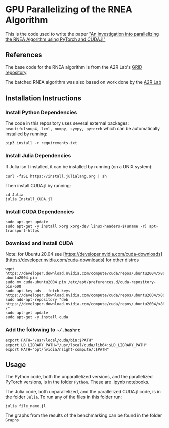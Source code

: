 # GPU Parallelizing of the RNEA Algorithm

This is the code used to write the paper ["An investigation into parallelizing the RNEA Algorithm using PyTorch and CUDA.jl"](RNEA_GPU_Paralellization_paper.pdf)

## References
The base code for the RNEA algorithm is from the A2R Lab's [GRiD repository](https://github.com/A2R-Lab/GRiD).

The batched RNEA algorithm was also based on work done by the [A2R Lab](https://a2r-lab.org/)

## Installation Instructions
### Install Python Dependencies
The code in this repository uses several external packages: ```beautifulsoup4, lxml, numpy, sympy, pytorch``` which can be automatically installed by running:
```shell
pip3 install -r requirements.txt
```

### Install Julia Dependencies
If Julia isn't installed, it can be installed by running (on a UNIX system):
```shell
curl -fsSL https://install.julialang.org | sh
```

Then install CUDA.jl by running:
```shell
cd Julia
julia Install_CUDA.jl
```

### Install CUDA Dependencies
```
sudo apt-get update
sudo apt-get -y install xorg xorg-dev linux-headers-$(uname -r) apt-transport-https
```
### Download and Install CUDA 
Note: for Ubuntu 20.04 see [https://developer.nvidia.com/cuda-downloads](https://developer.nvidia.com/cuda-downloads) for other distros
```
wget https://developer.download.nvidia.com/compute/cuda/repos/ubuntu2004/x86_64/cuda-ubuntu2004.pin
sudo mv cuda-ubuntu2004.pin /etc/apt/preferences.d/cuda-repository-pin-600
sudo apt-key adv --fetch-keys https://developer.download.nvidia.com/compute/cuda/repos/ubuntu2004/x86_64/7fa2af80.pub
sudo add-apt-repository "deb https://developer.download.nvidia.com/compute/cuda/repos/ubuntu2004/x86_64/ /"
sudo apt-get update
sudo apt-get -y install cuda
```
### Add the following to ```~/.bashrc```
```
export PATH="/usr/local/cuda/bin:$PATH"
export LD_LIBRARY_PATH="/usr/local/cuda/lib64:$LD_LIBRARY_PATH"
export PATH="opt/nvidia/nsight-compute/:$PATH"
```

## Usage
The Python code, both the unparallelized versions, and the parallelized PyTorch versions, is in the folder `Python`. These are .ipynb notebooks.

The Julia code, both unparallelized, and the parallelized CUDA.jl code, is in the folder `Julia`. To run any of the files in this folder run:
```
julia file_name.jl
```

The graphs from the results of the benchmarking can be found in the folder `Graphs`
